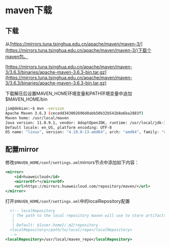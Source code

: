 # maven下载

## 下载
从[https://mirrors.tuna.tsinghua.edu.cn/apache/maven/maven-3/](https://mirrors.tuna.tsinghua.edu.cn/apache/maven/maven-3/)下载个maven包。

[https://mirrors.tuna.tsinghua.edu.cn/apache/maven/maven-3/3.6.3/binaries/apache-maven-3.6.3-bin.tar.gz](https://mirrors.tuna.tsinghua.edu.cn/apache/maven/maven-3/3.6.3/binaries/apache-maven-3.6.3-bin.tar.gz)

下载解压后设置MAVEN_HOME环境变量和PATH环境变量中追加$MAVEN_HOME/bin

```bash
jim@debian:~$ mvn -version
Apache Maven 3.6.3 (cecedd343002696d0abb50b32b541b8a6ba2883f)
Maven home: /usr/local/maven
Java version: 11.0.9.1, vendor: AdoptOpenJDK, runtime: /usr/local/jdk-11.0.9.1_1
Default locale: en_US, platform encoding: UTF-8
OS name: "linux", version: "4.19.0-13-amd64", arch: "amd64", family: "unix"
```

## 配置mirror

修改`$MAVEN_HOME/conf/settings.xml`mirrors节点中添加如下内容：

```xml
<mirror>
    <id>huaweicloud</id>
    <mirrorOf>*</mirrorOf>
    <url>https://mirrors.huaweicloud.com/repository/maven/</url>
</mirror>
```

打开`$MAVEN_HOME/conf/settings.xml`中的localRepository配置

```xml
  <!-- localRepository
   | The path to the local repository maven will use to store artifacts.
   |
   | Default: ${user.home}/.m2/repository
  <localRepository>/path/to/local/repo</localRepository>
  -->
<localRepository>/usr/local/maven_repo</localRepository>
```
